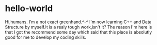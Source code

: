 # hello-world
Hi,humans.
I'm a not exact greenhand.^-^
I'm now learning C++ and Data Structure by myself.It is a realy tough work,isn't it?
The reason I'm here is that I got the recommend some day which said that this place is absolutly good for me to develop my coding skills.
